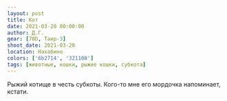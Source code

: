 ```yaml
---
layout: post
title: Кот
date: 2021-03-20 00:00:00
author: Д.Г.
gear: [70D, Таир-3]
shoot_date: 2021-03-20
location: Нахабино
colors: ['6b2714', '321108']
tags: [животные, кошки, рыжие кошки, субкота]
---
```

Рыжий котище в честь субкоты. Кого-то мне его мордочка напоминает, кстати.
